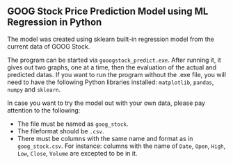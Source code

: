 ## GOOG Stock Price Prediction Model using ML Regression in Python

The model was created using sklearn built-in regression model from the current data of GOOG Stock. 

The program can be started via `gooogstock_predict.exe`. After running it, it gives out two graphs, one at a time, then the evaluation of the actual and predicted datas. If you want to run the program without the .exe file, you will need to have the following Python libraries installed: `matplotlib`, `pandas`, `numpy` and `sklearn`.

In case you want to try the model out with your own data, please pay attention to the following:

- The file must be named as `goog_stock`.
- The fileformat should be `.csv`.
- There must be columns with the same name and format as in `goog_stock.csv`. For instance: columns with the name of `Date`, `Open`, `High`, `Low`, `Close`, `Volume` are excepted to be in it.
